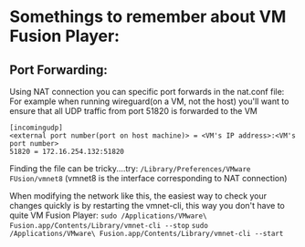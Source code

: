 # Somethings to remember about VM Fusion Player:

## Port Forwarding:

Using NAT connection you can specific port forwards in the nat.conf file:
For example when running wireguard(on a VM, not the host) you'll want to ensure that all UDP traffic from port 51820 is forwarded to the VM
```
[incomingudp]
<external port number(port on host machine)> = <VM's IP address>:<VM's port number>
51820 = 172.16.254.132:51820
```

Finding the file can be tricky....try:
`/Library/Preferences/VMware FUsion/vmnet8`
(vmnet8 is the interface corresponding to NAT connection)


When modifying the network like this, the easiest way to check your changes quickly is by restarting the vmnet-cli, this way you don't have to quite VM Fusion Player:
`sudo /Applications/VMware\ Fusion.app/Contents/Library/vmnet-cli --stop` 
`sudo /Applications/VMware\ Fusion.app/Contents/Library/vmnet-cli --start`
